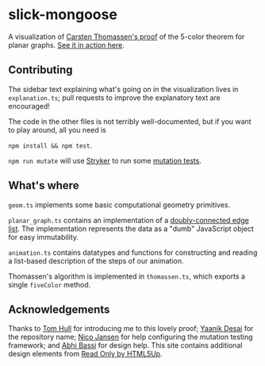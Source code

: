 # slick-mongoose

A visualization of [Carsten Thomassen's proof](http://dl.acm.org/citation.cfm?id=184192) of the 5-color theorem for planar graphs. [See it in action here](http://www.harrisonrbrown.com/slick-mongoose).

## Contributing

The sidebar text explaining what's going on in the visualization lives in `explanation.ts`; pull requests to improve the explanatory text are encouraged!

The code in the other files is not terribly well-documented, but if you want to play around, all you need is

`npm install && npm test`.

`npm run mutate` will use [Stryker](https://stryker-mutator.github.io/) to run some [mutation tests](https://en.wikipedia.org/wiki/Mutation_testing).

## What's where

`geom.ts` implements some basic computational geometry primitives.

`planar_graph.ts` contains an implementation of a [doubly-connected edge list](http://www.cs.sfu.ca/~binay/813.2011/DCEL.pdf). The implementation represents the data as a "dumb" JavaScript object for easy immutability.

`animation.ts` contains datatypes and functions for constructing and reading a list-based description of the steps of our animation.

Thomassen's algorithm is implemented in `thomassen.ts`, which exports a single `fiveColor` method.

## Acknowledgements

Thanks to [Tom Hull](http://mars.wne.edu/~thull/) for introducing me to this lovely proof; [Yaanik Desai](http://profiles.ucsf.edu/yaanik.desai) for the repository name; [Nico Jansen](https://github.com/nicojs) for help configuring the mutation testing framework; and [Abhi Bassi](https://github.com/abhibassi) for design help. This site contains additional design elements from [Read Only by HTML5Up](https://html5up.net/read-only).